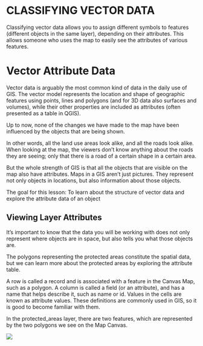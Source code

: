 # CLASSIFYING VECTOR DATA

Classifying vector data allows you to assign different symbols to features (different objects in the same layer), depending on their attributes. This allows someone who uses the map to easily see the attributes of various features.  

# Vector Attribute Data

Vector data is arguably the most common kind of data in the daily use of GIS. The vector model represents the location and shape of geographic features using points, lines and polygons (and for 3D data also surfaces and volumes), while their other properties are included as attributes (often presented as a table in QGIS).  

Up to now, none of the changes we have made to the map have been influenced by the objects that are being shown.  

In other words, all the land use areas look alike, and all the roads look alike. When looking at the map, the viewers don’t know anything about the roads they are seeing; only that there is a road of a certain shape in a certain area.  

But the whole strength of GIS is that all the objects that are visible on the map also have attributes. Maps in a GIS aren’t just pictures. They represent not only objects in locations, but also information about those objects.  

The goal for this lesson: To learn about the structure of vector data and explore the attribute data of an object

## Viewing Layer Attributes

It’s important to know that the data you will be working with does not only represent where objects are in space, but also tells you what those objects are.  

The polygons representing the protected areas constitute the spatial data, but we can learn more about the protected areas by exploring the attribute table.  

A row is called a record and is associated with a feature in the Canvas Map, such as a polygon. A column is
called a field (or an attribute), and has a name that helps describe it, such as name or id. Values in the cells
are known as attribute values. These definitions are commonly used in GIS, so it is good to become familiar
with them.  

In the protected_areas layer, there are two features, which are represented by the two polygons we see
on the Map Canvas.

![](https://github.com/kjvmartinez/qgis-pancake/blob/master/gifs/19%20Viewing%20Layer%20Attributes.gif)


